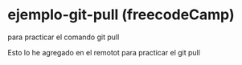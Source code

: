 # ejemplo-git-pull (freecodeCamp)
para practicar el comando git pull

Esto lo he agregado en el remotot para practicar el git pull
